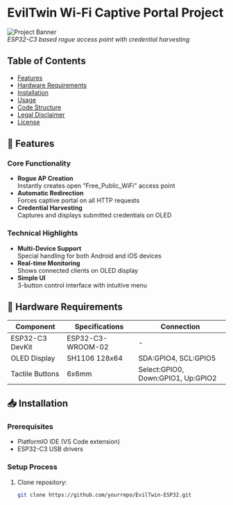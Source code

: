 # EvilTwin Wi-Fi Captive Portal Project

![Project Banner](assets/banner.png)  
*ESP32-C3 based rogue access point with credential harvesting*

## Table of Contents
- [Features](#-features)
- [Hardware Requirements](#-hardware-requirements)
- [Installation](#-installation)
- [Usage](#-usage)
- [Code Structure](#-code-structure)
- [Legal Disclaimer](#⚠️-legal-disclaimer)
- [License](#-license)

## 🚀 Features

### Core Functionality
- **Rogue AP Creation**  
  Instantly creates open "Free_Public_WiFi" access point
- **Automatic Redirection**  
  Forces captive portal on all HTTP requests
- **Credential Harvesting**  
  Captures and displays submitted credentials on OLED

### Technical Highlights
- **Multi-Device Support**  
  Special handling for both Android and iOS devices
- **Real-time Monitoring**  
  Shows connected clients on OLED display
- **Simple UI**  
  3-button control interface with intuitive menu

## 🔧 Hardware Requirements

| Component | Specifications | Connection |
|-----------|---------------|------------|
| ESP32-C3 DevKit | ESP32-C3-WROOM-02 | - |
| OLED Display | SH1106 128x64 | SDA:GPIO4, SCL:GPIO5 |
| Tactile Buttons | 6x6mm | Select:GPIO0, Down:GPIO1, Up:GPIO2 |

## 📥 Installation

### Prerequisites
- PlatformIO IDE (VS Code extension)
- ESP32-C3 USB drivers

### Setup Process
1. Clone repository:
   ```bash
   git clone https://github.com/yourrepo/EvilTwin-ESP32.git